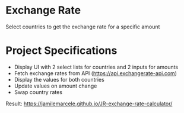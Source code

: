 # Exchange Rate
Select countries to get the exchange rate for a specific amount

# Project Specifications
*   Display UI with 2 select lists for countries and 2 inputs for amounts
*   Fetch exchange rates from API (https://api.exchangerate-api.com)
*   Display the values for both countries
*   Update values on amount change
*   Swap country rates

Result: https://jamilemarcele.github.io/JR-exchange-rate-calculator/
